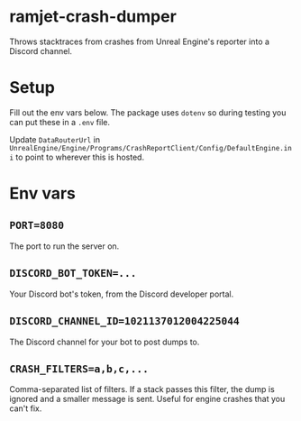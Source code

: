 # ramjet-crash-dumper

Throws stacktraces from crashes from Unreal Engine's reporter into a Discord channel.

# Setup

Fill out the env vars below. The package uses `dotenv` so during testing you can put these in a `.env` file.

Update `DataRouterUrl` in `UnrealEngine/Engine/Programs/CrashReportClient/Config/DefaultEngine.ini` to point to wherever this is hosted.

# Env vars

## `PORT=8080`

The port to run the server on.

## `DISCORD_BOT_TOKEN=...`

Your Discord bot's token, from the Discord developer portal.

## `DISCORD_CHANNEL_ID=1021137012004225044`

The Discord channel for your bot to post dumps to.

## `CRASH_FILTERS=a,b,c,...`

Comma-separated list of filters. If a stack passes this filter, the dump is ignored and a smaller message is sent. Useful for engine crashes that you can't fix.

